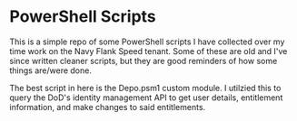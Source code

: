 # PowerShell Scripts

This is a simple repo of some PowerShell scripts I have collected over
my time work on the Navy Flank Speed tenant. Some of these are old
and I've since written cleaner scripts, but they are good reminders
of how some things are/were done.

The best script in here is the Depo.psm1 custom module. I utilzied this
to query the DoD's identity management API to get user details, entitlement
information, and make changes to said entitlements. 
